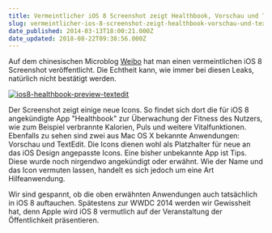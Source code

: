 ```yaml
---
title: Vermeintlicher iOS 8 Screenshot zeigt Healthbook, Vorschau und TextEdit Icon
slug: vermeintlicher-ios-8-screenshot-zeigt-healthbook-vorschau-und-textedit-icon
date_published: 2014-03-13T18:00:21.000Z
date_updated: 2018-08-22T09:38:56.000Z
---
```


Auf dem chinesischen Microblog [Weibo](http://www.weibo.com/p/1005053130683377/weibo?from=page_100505_home&amp;wvr=5.1&amp;mod=weibomore#3687615460991050) hat man einen vermeintlichen iOS 8 Screenshot veröffentlicht. Die Echtheit kann, wie immer bei diesen Leaks, natürlich nicht bestätigt werden.

[![ios8-healthbook-preview-textedit](//picdump.thafaker.de/2014/03/ios8-healthbook-preview-textedit.jpg)](__GHOST_URL__/vermeintlicher-ios-8-screenshot-zeigt-healthbook-vorschau-und-textedit-icon/ios8-healthbook-preview-textedit/)

Der Screenshot zeigt einige neue Icons. So findet sich dort die für iOS 8 angekündigte App "Healthbook" zur Überwachung der Fitness des Nutzers, wie zum Beispiel verbrannte Kalorien, Puls und weitere Vitalfunktionen. Ebenfalls zu sehen sind zwei aus Mac OS X bekannte Anwendungen: Vorschau und TextEdit. Die Icons dienen wohl als Platzhalter für neue an das iOS Design angepasste Icons. Eine bisher unbekannte App ist Tips. Diese wurde noch nirgendwo angekündigt oder erwähnt. Wie der Name und das Icon vermuten lassen, handelt es sich jedoch um eine Art Hilfeanwendung.

Wir sind gespannt, ob die oben erwähnten Anwendungen auch tatsächlich in iOS 8 auftauchen. Spätestens zur WWDC 2014 werden wir Gewissheit hat, denn Apple wird iOS 8 vermutlich auf der Veranstaltung der Öffentlichkeit präsentieren.
